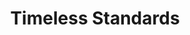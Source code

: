 ---
ee_id: '104'
site: '1'
type: '2'
url: 2011-079-timeless-standards
title: Timeless Standards
year: '2011'
display_year: '2011'
medium: Inkjet on canvas
dims: 56 x 40 inches
pitch: "​Scan of a Lacoste shirt"
ps: ''
live_url: ''
related: ''
youtube: ''
related_code: ''
imgs: timeless-standards-2011-079-full-cropped-database-KA.jpg
subheading: ''
download: ''
add_credit: ''
commission: ''
layout: things-i-made
---